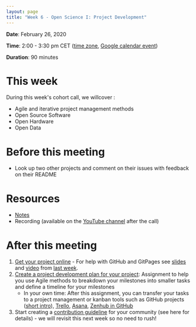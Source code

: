 ```yaml
---
layout: page
title: "Week 6 - Open Science I: Project Development"
---
```


**Date**: February 26, 2020

**Time**: 2:00 - 3:30 pm CET ([time zone](https://arewemeetingyet.com/Berlin/2020-02-26/14:00/OLS-1%20Cohort%20Call%20(Week%206)), [Google calendar event](https://calendar.google.com/event?action=TEMPLATE&tmeid=MHMyc3FzMmtxdDBtdWR1a2drcjdzMTFtdDkgbjNycWh2dWZmMDVvamtsMG9wZnN2aDQ5ZmtAZw&tmsrc=n3rqhvuff05ojkl0opfsvh49fk%40group.calendar.google.com))

**Duration**: 90 minutes

# This week

During this week's cohort call, we willcover :
- Agile and iterative project management methods
- Open Source Software
- Open Hardware
- Open Data

# Before this meeting

- Look up two other projects and comment on their issues with feedback on their README

# Resources

- [Notes](https://docs.google.com/document/d/1Nbu2XycI2q9kVg3YAY-LtWsGPYj63xlGLXEthCv_9SA/edit?usp=sharing)
- Recording (available on the [YouTube channel](https://www.youtube.com/channel/UCs12-ZgnDJOWIWN3Vo1XHXA/) after the call)

# After this meeting

1. [Get your project online](https://mozilla.github.io/open-leadership-training-series/articles/get-your-project-online/) - For help with GitHub and GitPages see [slides](https://docs.google.com/presentation/d/1_bmRZcLwQrUkVTAMvq7W_x4ML_aphSwVEnkLrDy-Fd4/edit?usp=sharing) and [video](https://youtu.be/QRUvQgKbVZQ) from [last week](https://openlifesci.org/ols-1/week05-extra/).
2. [Create a project development plan for your project](https://docs.google.com/document/d/1DlU8_3AfYWpy8MZ2Hb0Ls-2c1HvHdp1luzxWGaqLXHE/edit?usp=sharing): Assignment to help you use Agile methods to breakdown your milestones into smaller tasks and define a timeline for your milestones
    - In your own time: After this assignment, you can transfer your tasks to a project management or kanban tools such as GitHub projects ([short intro](https://unito.io/blog/github-projects-agile/)), [Trello](https://trello.com/templates/project-management), [Asana](https://asana.com/uses/kanban-boards?msclkid=c0e51366148511fc77394d30727faada&utm_source=bing&utm_medium=cpc&utm_campaign=NB%7CUK%7CEN%7CBoards%7CEX&utm_term=kanban%20board&utm_content=Kanban%20Board), [Zenhub in GitHub](https://www.zenhub.com/)
3. Start creating a [contribution guideline](https://mozilla.github.io/open-leadership-training-series/articles/building-communities-of-contributors/write-contributor-guidelines/) for your community (see here for details) - we will revisit this next week so no need to rush!

